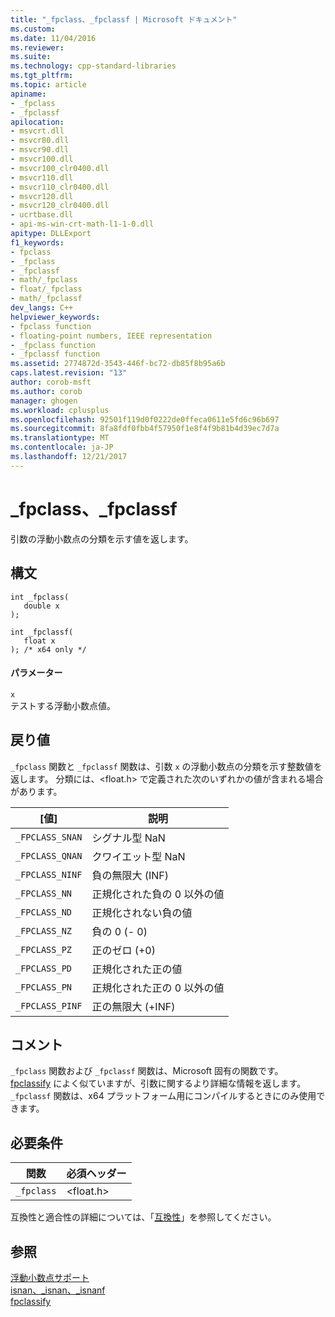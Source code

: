 ```yaml
---
title: "_fpclass、_fpclassf | Microsoft ドキュメント"
ms.custom: 
ms.date: 11/04/2016
ms.reviewer: 
ms.suite: 
ms.technology: cpp-standard-libraries
ms.tgt_pltfrm: 
ms.topic: article
apiname:
- _fpclass
- _fpclassf
apilocation:
- msvcrt.dll
- msvcr80.dll
- msvcr90.dll
- msvcr100.dll
- msvcr100_clr0400.dll
- msvcr110.dll
- msvcr110_clr0400.dll
- msvcr120.dll
- msvcr120_clr0400.dll
- ucrtbase.dll
- api-ms-win-crt-math-l1-1-0.dll
apitype: DLLExport
f1_keywords:
- fpclass
- _fpclass
- _fpclassf
- math/_fpclass
- float/_fpclass
- math/_fpclassf
dev_langs: C++
helpviewer_keywords:
- fpclass function
- floating-point numbers, IEEE representation
- _fpclass function
- _fpclassf function
ms.assetid: 2774872d-3543-446f-bc72-db85f8b95a6b
caps.latest.revision: "13"
author: corob-msft
ms.author: corob
manager: ghogen
ms.workload: cplusplus
ms.openlocfilehash: 92501f119d0f0222de0ffeca0611e5fd6c96b697
ms.sourcegitcommit: 8fa8fdf0fbb4f57950f1e8f4f9b81b4d39ec7d7a
ms.translationtype: MT
ms.contentlocale: ja-JP
ms.lasthandoff: 12/21/2017
---
```

# <a name="fpclass-fpclassf"></a>_fpclass、_fpclassf
引数の浮動小数点の分類を示す値を返します。  
  
## <a name="syntax"></a>構文  
  
```  
int _fpclass(   
   double x   
);  
  
int _fpclassf(   
   float x   
); /* x64 only */  
```  
  
#### <a name="parameters"></a>パラメーター  
 `x`  
 テストする浮動小数点値。  
  
## <a name="return-value"></a>戻り値  
 `_fpclass` 関数と `_fpclassf` 関数は、引数 `x` の浮動小数点の分類を示す整数値を返します。 分類には、\<float.h> で定義された次のいずれかの値が含まれる場合があります。  
  
|[値]|説明|  
|-----------|-----------------|  
|`_FPCLASS_SNAN`|シグナル型 NaN|  
|`_FPCLASS_QNAN`|クワイエット型 NaN|  
|`_FPCLASS_NINF`|負の無限大 (INF)|  
|`_FPCLASS_NN`|正規化された負の 0 以外の値|  
|`_FPCLASS_ND`|正規化されない負の値|  
|`_FPCLASS_NZ`|負の 0 (- 0)|  
|`_FPCLASS_PZ`|正のゼロ (+0)|  
|`_FPCLASS_PD`|正規化された正の値|  
|`_FPCLASS_PN`|正規化された正の 0 以外の値|  
|`_FPCLASS_PINF`|正の無限大 (+INF)|  
  
## <a name="remarks"></a>コメント  
 `_fpclass` 関数および `_fpclassf` 関数は、Microsoft 固有の関数です。 [fpclassify](../../c-runtime-library/reference/fpclassify.md) によく似ていますが、引数に関するより詳細な情報を返します。 `_fpclassf` 関数は、x64 プラットフォーム用にコンパイルするときにのみ使用できます。  
  
## <a name="requirements"></a>必要条件  
  
|関数|必須ヘッダー|  
|--------------|---------------------|  
|`_fpclass`|\<float.h>|  
  
 互換性と適合性の詳細については、「[互換性](../../c-runtime-library/compatibility.md)」を参照してください。  
  
## <a name="see-also"></a>参照  
 [浮動小数点サポート](../../c-runtime-library/floating-point-support.md)   
 [isnan、_isnan、_isnanf](../../c-runtime-library/reference/isnan-isnan-isnanf.md)   
 [fpclassify](../../c-runtime-library/reference/fpclassify.md)
